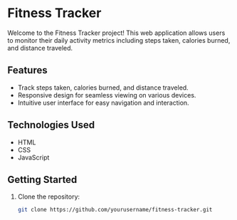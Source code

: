 # Fitness Tracker

Welcome to the Fitness Tracker project! This web application allows users to monitor their daily activity metrics including steps taken, calories burned, and distance traveled.

## Features

- Track steps taken, calories burned, and distance traveled.
- Responsive design for seamless viewing on various devices.
- Intuitive user interface for easy navigation and interaction.

## Technologies Used

- HTML
- CSS
- JavaScript

## Getting Started

1. Clone the repository:
   ```sh
   git clone https://github.com/yourusername/fitness-tracker.git
